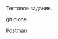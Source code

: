 Тестовое задание.

git clone 

[Postman](https://postman.co/workspace/My-Workspace~cf818462-3447-4896-851f-bb7572866199/collection/37349381-a4bd10d2-d2be-46a5-aa36-6e2e301fb329?action=share&creator=37349381)